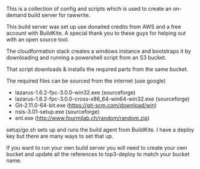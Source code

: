 This is a collection of config and scripts which is used
to create an on-demand build server for rawwrite.

This build server was set up use donaited credits from AWS
and a free account with BuildKite. A special thank you to
these guys for helping out with an open source tool.

The cloudformation stack creates a windows instance and bootstraps it
by downloading and running a powershell script from an S3 bucket.

That script downloads & installs the required parts from the same bucket.

The required files can be sourced from the internet (use google)
* lazarus-1.6.2-fpc-3.0.0-win32.exe (sourceforge)
* lazarus-1.6.2-fpc-3.0.0-cross-x86_64-win64-win32.exe (sourceforge)
* Git-2.11.0-64-bit.exe (https://git-scm.com/download/win)
* nsis-3.01-setup.exe (sourceforge)
* ent.exe (http://www.fourmilab.ch/random/random.zip)

setup/go.sh sets up and runs the build agent from BuildKite.
I have a deploy key but there are many ways to set that up.

If you want to run your own build server you will need to create
your own bucket and update all the references to top3-deploy to
match your bucket name.

